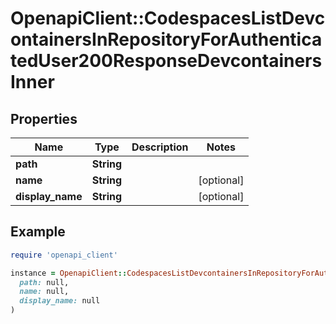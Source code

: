 # OpenapiClient::CodespacesListDevcontainersInRepositoryForAuthenticatedUser200ResponseDevcontainersInner

## Properties

| Name | Type | Description | Notes |
| ---- | ---- | ----------- | ----- |
| **path** | **String** |  |  |
| **name** | **String** |  | [optional] |
| **display_name** | **String** |  | [optional] |

## Example

```ruby
require 'openapi_client'

instance = OpenapiClient::CodespacesListDevcontainersInRepositoryForAuthenticatedUser200ResponseDevcontainersInner.new(
  path: null,
  name: null,
  display_name: null
)
```

